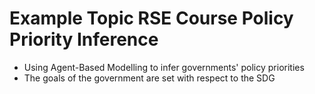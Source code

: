 Example Topic RSE Course
Policy Priority Inference
=========================

* Using Agent-Based Modelling to infer governments' policy priorities
* The goals of the government are set with respect to the SDG
